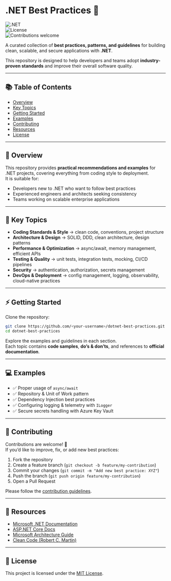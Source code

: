 # .NET Best Practices 🚀

![.NET](https://img.shields.io/badge/.NET-9.0-blueviolet?logo=dotnet)  
![License](https://img.shields.io/badge/license-MIT-green)  
![Contributions welcome](https://img.shields.io/badge/contributions-welcome-brightgreen.svg?style=flat)  

A curated collection of **best practices, patterns, and guidelines** for building clean, scalable, and secure applications with **.NET**.  

This repository is designed to help developers and teams adopt **industry-proven standards** and improve their overall software quality.

---

## 📚 Table of Contents
- [Overview](#overview)  
- [Key Topics](#key-topics)  
- [Getting Started](#getting-started)  
- [Examples](#examples)  
- [Contributing](#contributing)  
- [Resources](#resources)  
- [License](#license)  

---

## 🔎 Overview
This repository provides **practical recommendations and examples** for .NET projects, covering everything from coding style to deployment.  
It is suitable for:
- Developers new to .NET who want to follow best practices  
- Experienced engineers and architects seeking consistency  
- Teams working on scalable enterprise applications  

---

## 🧩 Key Topics
- **Coding Standards & Style** → clean code, conventions, project structure  
- **Architecture & Design** → SOLID, DDD, clean architecture, design patterns  
- **Performance & Optimization** → async/await, memory management, efficient APIs  
- **Testing & Quality** → unit tests, integration tests, mocking, CI/CD pipelines  
- **Security** → authentication, authorization, secrets management  
- **DevOps & Deployment** → config management, logging, observability, cloud-native practices  

---

## ⚡ Getting Started
Clone the repository:

```bash
git clone https://github.com/<your-username>/dotnet-best-practices.git
cd dotnet-best-practices
```

Explore the examples and guidelines in each section.  
Each topic contains **code samples**, **do’s & don’ts**, and references to **official documentation**.

---

## 💻 Examples
- ✅ Proper usage of `async/await`  
- ✅ Repository & Unit of Work pattern  
- ✅ Dependency Injection best practices  
- ✅ Configuring logging & telemetry with `ILogger`  
- ✅ Secure secrets handling with Azure Key Vault  

---

## 🤝 Contributing
Contributions are welcome! 🎉  
If you’d like to improve, fix, or add new best practices:

1. Fork the repository  
2. Create a feature branch (`git checkout -b feature/my-contribution`)  
3. Commit your changes (`git commit -m "Add new best practice: XYZ"`)  
4. Push the branch (`git push origin feature/my-contribution`)  
5. Open a Pull Request  

Please follow the [contribution guidelines](CONTRIBUTING.md).  

---

## 📖 Resources
- [Microsoft .NET Documentation](https://learn.microsoft.com/dotnet)  
- [ASP.NET Core Docs](https://learn.microsoft.com/aspnet/core)  
- [Microsoft Architecture Guide](https://learn.microsoft.com/azure/architecture/)  
- [Clean Code (Robert C. Martin)](https://www.oreilly.com/library/view/clean-code/9780136083238/)  

---

## 📜 License
This project is licensed under the [MIT License](LICENSE).  
